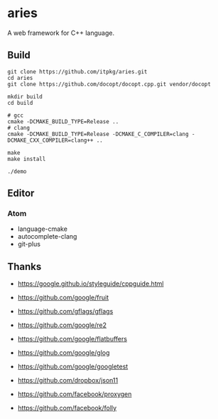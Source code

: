 # aries

A web framework for C++ language.

## Build
```
git clone https://github.com/itpkg/aries.git
cd aries
git clone https://github.com/docopt/docopt.cpp.git vendor/docopt

mkdir build
cd build

# gcc
cmake -DCMAKE_BUILD_TYPE=Release ..
# clang
cmake -DCMAKE_BUILD_TYPE=Release -DCMAKE_C_COMPILER=clang -DCMAKE_CXX_COMPILER=clang++ ..

make
make install

./demo
```

## Editor
### Atom
* language-cmake
* autocomplete-clang
* git-plus

## Thanks

- <https://google.github.io/styleguide/cppguide.html>
- <https://github.com/google/fruit>
- <https://github.com/gflags/gflags>

- <https://github.com/google/re2>
- <https://github.com/google/flatbuffers>
- <https://github.com/google/glog>
- <https://github.com/google/googletest>
- <https://github.com/dropbox/json11>
- <https://github.com/facebook/proxygen>
- <https://github.com/facebook/folly>
